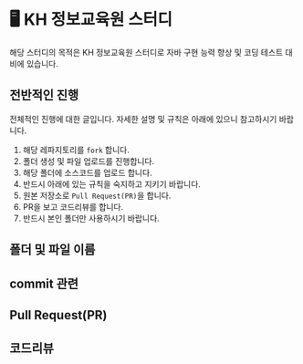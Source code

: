 # 🖥️ KH 정보교육원 스터디
해당 스터디의 목적은 KH 정보교육원 스터디로 자바 구현 능력 향상 및 코딩 테스트 대비에 있습니다.

## 전반적인 진행
전체적인 진행에 대한 글입니다. 자세한 설명 및 규칙은 아래에 있으니 참고하시기 바랍니다.
1. 해당 레파지토리를 `fork` 합니다.
2. 폴더 생성 및 파일 업로드를 진행합니다.
3. 해당 폴더에 소스코드를 업로드 합니다.
4. 반드시 아래에 있는 규칙을 숙지하고 지키기 바랍니다.
5. 원본 저장소로 `Pull Request(PR)`을 합니다.
6. PR을 보고 코드리뷰를 합니다.
7. 반드시 본인 폴더만 사용하시기 바랍니다.


## 폴더 및 파일 이름

## commit 관련

## Pull Request(PR)

## 코드리뷰